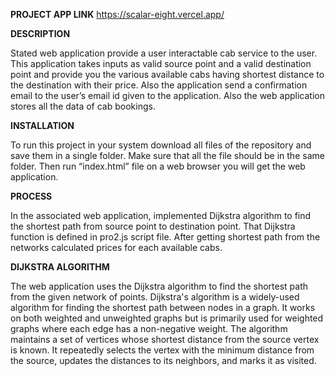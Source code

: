 **PROJECT APP LINK**
https://scalar-eight.vercel.app/


**DESCRIPTION**

Stated web application provide a user interactable cab service to the user. This application takes inputs as valid source point and a valid destination point and provide you the various available cabs having shortest distance to the destination with their price. Also the application send a confirmation email to the user’s email id given to the application. Also the web application stores all the data of cab bookings.


**INSTALLATION**

To run this project in your system download all files of the repository and save them in a single folder. Make sure that all the file should be in the same folder. Then run “index.html” file on a web browser you will get the web application.


**PROCESS**

In the associated web application, implemented Dijkstra algorithm to find the shortest path from source point to destination point. That Dijkstra function is defined in pro2.js script file. After getting shortest path from the networks calculated prices for each available cabs.


**DIJKSTRA ALGORITHM**

The web application uses the Dijkstra algorithm to find the shortest path from the given network of points. Dijkstra's algorithm is a widely-used algorithm for finding the shortest path between nodes in a graph. It works on both weighted and unweighted graphs but is primarily used for weighted graphs where each edge has a non-negative weight. The algorithm maintains a set of vertices whose shortest distance from the source vertex is known. It repeatedly selects the vertex with the minimum distance from the source, updates the distances to its neighbors, and marks it as visited.
